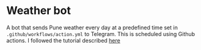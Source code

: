 # Weather bot

A bot that sends Pune weather every day at a predefined time set in `.github/workflows/action.yml` to Telegram. This is scheduled using Github actions. I followed the tutorial described [here](https://www.bytesized.xyz/github-actions-tutorial)
